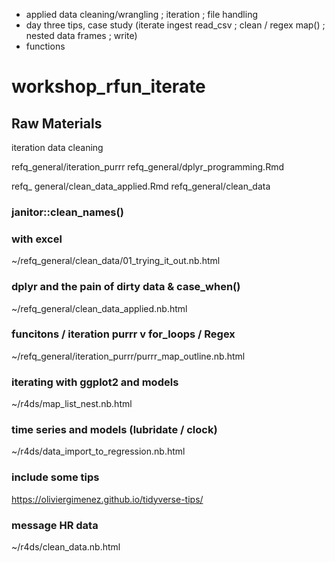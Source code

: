 
<!-- README.md is generated from README.Rmd. Please edit that file -->

-   applied data cleaning/wrangling ; iteration ; file handling
-   day three tips, case study (iterate ingest read_csv ; clean / regex
    map() ; nested data frames ; write)
-   functions

# workshop_rfun_iterate

<!-- badges: start -->
<!-- badges: end -->

## Raw Materials

iteration data cleaning

refq_general/iteration_purrr refq_general/dplyr_programming.Rmd

refq\_ general/clean_data_applied.Rmd refq_general/clean_data

### janitor::clean_names()

### with excel

\~/refq_general/clean_data/01_trying_it_out.nb.html

### dplyr and the pain of dirty data & case_when()

\~/refq_general/clean_data_applied.nb.html

### funcitons / iteration purrr v for_loops / Regex

\~/refq_general/iteration_purrr/purrr_map_outline.nb.html

### iterating with ggplot2 and models

\~/r4ds/map_list_nest.nb.html

### time series and models (lubridate / clock)

\~/r4ds/data_import_to_regression.nb.html

### include some tips

<https://oliviergimenez.github.io/tidyverse-tips/>

### message HR data

\~/r4ds/clean_data.nb.html
